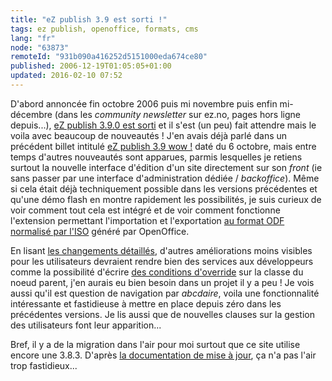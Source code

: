 ```yaml
---
title: "eZ publish 3.9 est sorti !"
tags: ez publish, openoffice, formats, cms
lang: "fr"
node: "63873"
remoteId: "931b090a416252d5151000eda674ce80"
published: 2006-12-19T01:05:05+01:00
updated: 2016-02-10 07:52
---
```

 
D'abord annoncée fin octobre
2006 puis mi
novembre puis enfin
mi-décembre (dans les *community newsletter* sur ez.no, pages hors ligne
depuis...), [eZ
publish 3.9.0 est
sorti](http://www.ezpedia.org/ez/ez_publish_3_9)
et il s'est (un peu) fait attendre mais le voila avec beaucoup de nouveautés !
J'en avais déjà parlé dans un précédent billet intitulé [eZ publish 3.9 wow
!](/post/ez-publish-3-9-wow) daté du 6 octobre, mais entre temps d'autres
nouveautés sont apparues, parmis lesquelles je retiens surtout la nouvelle
interface d'édition d'un site directement sur son *front* (ie sans passer par
une interface d'administration dédiée / *backoffice*). Même si cela était déjà
techniquement possible dans les versions précédentes et qu'une démo flash en
montre rapidement les
possibilités, je suis
curieux de voir comment tout cela est intégré et de voir comment fonctionne
l'extension permettant l'importation et l'exportation [au format ODF normalisé
par l'ISO](http://linuxfr.org/2006/12/09/21753.html) généré par OpenOffice.

 
En lisant [les changements
détaillés](https://github.com/ezsystems/ezpublish-legacy/blob/master/doc/changelogs/3.9/CHANGELOG-3.8.0-to-3.9.0),
d'autres améliorations moins visibles pour les utilisateurs devraient rendre
bien des services aux développeurs comme la possibilité d'écrire [des conditions
d'override](https://doc.ez.no/eZ-Publish/Technical-manual/3.8/Templates/The-template-override-system)
sur la classe du noeud parent, j'en aurais eu bien besoin dans un projet il y a
peu ! Je vois aussi qu'il est question de navigation par *abcdaire*, voila une
fonctionnalité intéressante et fastidieuse à mettre en place depuis zéro dans
les précédentes versions. Je lis aussi que de nouvelles clauses sur la gestion
des utilisateurs font leur apparition...

Bref, il y a de la migration dans l'air pour moi surtout que ce site utilise
encore une 3.8.3. D'après [la documentation de mise à
jour](https://doc.ez.no/eZ-Publish/Upgrading/Upgrading-to-3.9/from-3.8.x-to-3.9.0),
ça n'a pas l'air trop fastidieux...

